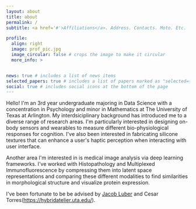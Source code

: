 ```yaml
---
layout: about
title: about
permalink: /
subtitle: <a href='#'>Affiliations</a>. Address. Contacts. Moto. Etc.

profile:
  align: right
  image: prof_pic.jpg
  image_circular: false # crops the image to make it circular
  more_info: >


news: true # includes a list of news items
selected_papers: true # includes a list of papers marked as "selected={true}"
social: true # includes social icons at the bottom of the page
---
```


Hello! I'm an 3rd year undergraduate majoring in Data Science with a concentration in Psychology and minor in Mathematics at The University of Texas at Arlington. My interdsiciplinary background has introduced me to a diverse range of research areas. I'm particularly interested in designing on-body sensors and wearables to measure different bio-physiological responses for cognition. I've also been interested in fabricating silicone textures that can enhance a user's haptic perception when interacting with user interface. 

Another area I'm interested in is medical image analysis via deep learning frameworks. I've worked with Histopathology and Multiplexed Immunofluorescence by compressing them into latent space representations and comparing these different modalities to find similarities in morphological structure and visualize protein expression. 

I've been fortunate to be be advised by [Jacob Luber](https://luberlab.org/) and Cesar Torres(https://hybridatelier.uta.edu/).


<!-- Write your biography here. Tell the world about yourself. Link to your favorite [subreddit](http://reddit.com). You can put a picture in, too. The code is already in, just name your picture `prof_pic.jpg` and put it in the `img/` folder.

Put your address / P.O. box / other info right below your picture. You can also disable any of these elements by editing `profile` property of the YAML header of your `_pages/about.md`. Edit `_bibliography/papers.bib` and Jekyll will render your [publications page](/al-folio/publications/) automatically.

Link to your social media connections, too. This theme is set up to use [Font Awesome icons](https://fontawesome.com/) and [Academicons](https://jpswalsh.github.io/academicons/), like the ones below. Add your Facebook, Twitter, LinkedIn, Google Scholar, or just disable all of them. -->
